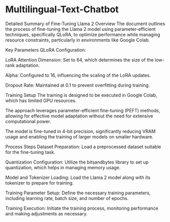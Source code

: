 # Multilingual-Text-Chatbot

Detailed Summary of Fine-Tuning Llama 2
Overview
The document outlines the process of fine-tuning the Llama 2 model using parameter-efficient techniques, specifically QLoRA, to optimize performance while managing resource constraints, particularly in environments like Google Colab.

Key Parameters
QLoRA Configuration:

LoRA Attention Dimension: Set to 64, which determines the size of the low-rank adaptation.

Alpha: Configured to 16, influencing the scaling of the LoRA updates.

Dropout Rate: Maintained at 0.1 to prevent overfitting during training.

Training Setup
The training is designed to be executed in Google Colab, which has limited GPU resources.

The approach leverages parameter-efficient fine-tuning (PEFT) methods, allowing for effective model adaptation without the need for extensive computational power.

The model is fine-tuned in 4-bit precision, significantly reducing VRAM usage and enabling the training of larger models on smaller hardware.

Process Steps
Dataset Preparation: Load a preprocessed dataset suitable for the fine-tuning task.

Quantization Configuration: Utilize the bitsandbytes library to set up quantization, which helps in managing memory usage.

Model and Tokenizer Loading: Load the Llama 2 model along with its tokenizer to prepare for training.

Training Parameter Setup: Define the necessary training parameters, including learning rate, batch size, and number of epochs.

Training Execution: Initiate the training process, monitoring performance and making adjustments as necessary.
